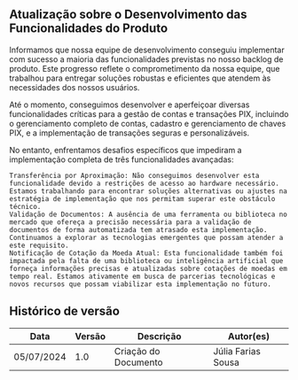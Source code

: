 ## Atualização sobre o Desenvolvimento das Funcionalidades do Produto

Informamos que nossa equipe de desenvolvimento conseguiu implementar com sucesso a maioria das funcionalidades previstas no nosso backlog de produto. Este progresso  reflete o comprometimento  da nossa equipe, que trabalhou  para entregar soluções robustas e eficientes que atendem às necessidades dos nossos usuários.

Até o momento, conseguimos desenvolver e aperfeiçoar diversas funcionalidades críticas para a gestão de contas e transações PIX, incluindo o gerenciamento completo de contas, cadastro e gerenciamento de chaves PIX, e a implementação de transações seguras e personalizáveis.

No entanto, enfrentamos desafios específicos que impediram a implementação completa de três funcionalidades avançadas:

    Transferência por Aproximação: Não conseguimos desenvolver esta funcionalidade devido a restrições de acesso ao hardware necessário. Estamos trabalhando para encontrar soluções alternativas ou ajustes na estratégia de implementação que nos permitam superar este obstáculo técnico.
    Validação de Documentos: A ausência de uma ferramenta ou biblioteca no mercado que ofereça a precisão necessária para a validação de documentos de forma automatizada tem atrasado esta implementação. Continuamos a explorar as tecnologias emergentes que possam atender a este requisito.
    Notificação de Cotação da Moeda Atual: Esta funcionalidade também foi impactada pela falta de uma biblioteca ou inteligência artificial que forneça informações precisas e atualizadas sobre cotações de moedas em tempo real. Estamos ativamente em busca de parcerias tecnológicas e novos recursos que possam viabilizar esta implementação no futuro.

## Histórico de versão
| Data | Versão | Descrição | Autor(es) |
| ---- | ---- | ---- | ---- |
| 05/07/2024 | 1.0 | Criação do Documento | Júlia Farias Sousa |
